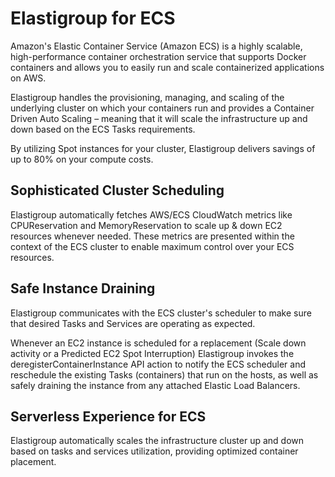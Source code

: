 <meta name="robots" content="noindex">

# Elastigroup for ECS

Amazon's Elastic Container Service (Amazon ECS) is a highly scalable, high-performance container orchestration service that supports Docker containers and allows you to easily run and scale containerized applications on AWS.

Elastigroup handles the provisioning, managing, and scaling of the underlying cluster on which your containers run and provides a Container Driven Auto Scaling – meaning that it will scale the infrastructure up and down based on the ECS Tasks requirements.

By utilizing Spot instances for your cluster, Elastigroup delivers savings of up to 80% on your compute costs.

## Sophisticated Cluster Scheduling

Elastigroup automatically fetches AWS/ECS CloudWatch metrics like CPUReservation and MemoryReservation to scale up & down EC2 resources whenever needed. These metrics are presented within the context of the ECS cluster to enable maximum control over your ECS resources.

## Safe Instance Draining

Elastigroup communicates with the ECS cluster's scheduler to make sure that desired Tasks and Services are operating as expected.

Whenever an EC2 instance is scheduled for a replacement (Scale down activity or a Predicted EC2 Spot Interruption) Elastigroup invokes the deregisterContainerInstance API action to notify the ECS scheduler and reschedule the existing Tasks (containers) that run on the hosts, as well as safely draining the instance from any attached Elastic Load Balancers.

## Serverless Experience for ECS

Elastigroup automatically scales the infrastructure cluster up and down based on tasks and services utilization, providing optimized container placement.

